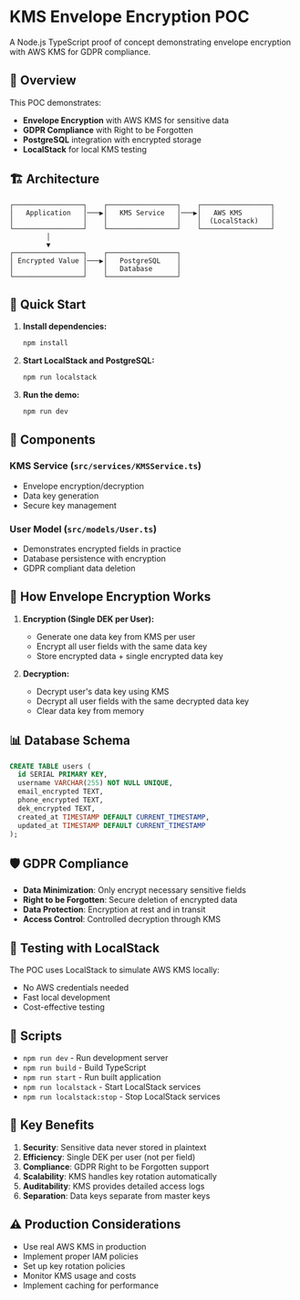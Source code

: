 # KMS Envelope Encryption POC

A Node.js TypeScript proof of concept demonstrating envelope encryption with AWS KMS for GDPR compliance.

## 🎯 Overview

This POC demonstrates:
- **Envelope Encryption** with AWS KMS for sensitive data
- **GDPR Compliance** with Right to be Forgotten
- **PostgreSQL** integration with encrypted storage
- **LocalStack** for local KMS testing

## 🏗️ Architecture

```
┌─────────────────┐    ┌─────────────────┐    ┌─────────────────┐
│   Application   │───▶│   KMS Service   │───▶│   AWS KMS       │
│                 │    │                 │    │  (LocalStack)   │
└─────────────────┘    └─────────────────┘    └─────────────────┘
         │
         ▼
┌─────────────────┐    ┌─────────────────┐
│ Encrypted Value │───▶│   PostgreSQL    │
│                 │    │   Database      │
└─────────────────┘    └─────────────────┘
```

## 🚀 Quick Start

1. **Install dependencies:**
   ```bash
   npm install
   ```

2. **Start LocalStack and PostgreSQL:**
   ```bash
   npm run localstack
   ```

3. **Run the demo:**
   ```bash
   npm run dev
   ```

## 🔧 Components

### KMS Service (`src/services/KMSService.ts`)
- Envelope encryption/decryption
- Data key generation
- Secure key management

### User Model (`src/models/User.ts`)
- Demonstrates encrypted fields in practice
- Database persistence with encryption
- GDPR compliant data deletion

## 🔐 How Envelope Encryption Works

1. **Encryption (Single DEK per User):**
   - Generate one data key from KMS per user
   - Encrypt all user fields with the same data key
   - Store encrypted data + single encrypted data key

2. **Decryption:**
   - Decrypt user's data key using KMS
   - Decrypt all user fields with the same decrypted data key
   - Clear data key from memory

## 📊 Database Schema

```sql
CREATE TABLE users (
  id SERIAL PRIMARY KEY,
  username VARCHAR(255) NOT NULL UNIQUE,
  email_encrypted TEXT,
  phone_encrypted TEXT,
  dek_encrypted TEXT,
  created_at TIMESTAMP DEFAULT CURRENT_TIMESTAMP,
  updated_at TIMESTAMP DEFAULT CURRENT_TIMESTAMP
);
```

## 🛡️ GDPR Compliance

- **Data Minimization**: Only encrypt necessary sensitive fields
- **Right to be Forgotten**: Secure deletion of encrypted data
- **Data Protection**: Encryption at rest and in transit
- **Access Control**: Controlled decryption through KMS

## 🧪 Testing with LocalStack

The POC uses LocalStack to simulate AWS KMS locally:
- No AWS credentials needed
- Fast local development
- Cost-effective testing

## 📝 Scripts

- `npm run dev` - Run development server
- `npm run build` - Build TypeScript
- `npm run start` - Run built application
- `npm run localstack` - Start LocalStack services
- `npm run localstack:stop` - Stop LocalStack services

## 🔑 Key Benefits

1. **Security**: Sensitive data never stored in plaintext
2. **Efficiency**: Single DEK per user (not per field)
3. **Compliance**: GDPR Right to be Forgotten support
4. **Scalability**: KMS handles key rotation automatically
5. **Auditability**: KMS provides detailed access logs
6. **Separation**: Data keys separate from master keys

## ⚠️ Production Considerations

- Use real AWS KMS in production
- Implement proper IAM policies
- Set up key rotation policies
- Monitor KMS usage and costs
- Implement caching for performance
